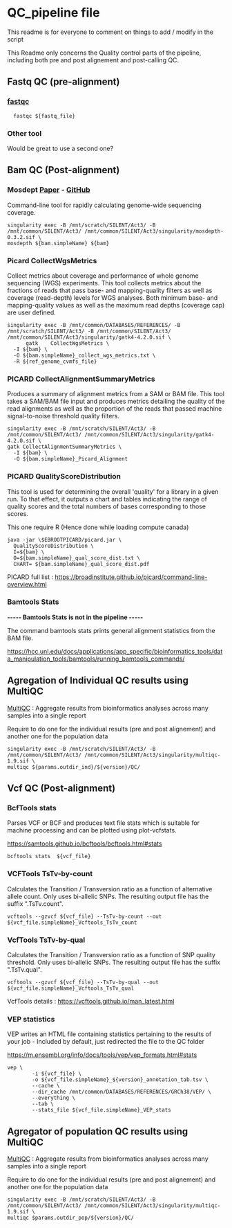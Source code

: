  # QC_pipeline file

This readme is for everyone to comment on things to add / modify in the script

This Readme only concerns the Quality control parts of the pipeline, including both pre and post alignement and post-calling QC.
  
  ## Fastq QC (pre-alignment)
  
### [fastqc]( https://www.bioinformatics.babraham.ac.uk/projects/fastqc/)
  
```
  fastqc ${fastq_file}
  ```
  
  ### Other tool
  
  Would be great to use a second one?
  
  ## Bam QC (Post-alignment)
  
### Mosdept   [Paper](https://pubmed.ncbi.nlm.nih.gov/29096012/)   -    [GitHub](https://github.com/brentp/mosdepth)
  

Command-line tool for rapidly calculating genome-wide sequencing coverage.
  

  ```
singularity exec -B /mnt/scratch/SILENT/Act3/ -B /mnt/common/SILENT/Act3/ /mnt/common/SILENT/Act3/singularity/mosdepth-0.3.2.sif \
mosdepth ${bam.simpleName} ${bam}
  ```
  
### Picard CollectWgsMetrics

Collect metrics about coverage and performance of whole genome sequencing (WGS) experiments. This tool collects metrics about the fractions of reads that pass base- and mapping-quality filters as well as coverage (read-depth) levels for WGS analyses. Both minimum base- and mapping-quality values as well as the maximum read depths (coverage cap) are user defined.
  
  ```
singularity exec -B /mnt/common/DATABASES/REFERENCES/ -B /mnt/scratch/SILENT/Act3/ -B /mnt/common/SILENT/Act3/ /mnt/common/SILENT/Act3/singularity/gatk4-4.2.0.sif \
        gatk	CollectWgsMetrics \
	-I ${bam} \
	-O ${bam.simpleName}_collect_wgs_metrics.txt \
	-R ${ref_genome_cvmfs_file}
  ```

### PICARD CollectAlignmentSummaryMetrics

Produces a summary of alignment metrics from a SAM or BAM file. This tool takes a SAM/BAM file input and produces metrics detailing the quality of the read alignments as well as the proportion of the reads that passed machine signal-to-noise threshold quality filters.
  
  ```
singularity exec -B /mnt/scratch/SILENT/Act3/ -B /mnt/common/SILENT/Act3/ /mnt/common/SILENT/Act3/singularity/gatk4-4.2.0.sif \
gatk CollectAlignmentSummaryMetrics \
	-I ${bam} \
	-O ${bam.simpleName}_Picard_Alignment
  ```

### PICARD QualityScoreDistribution

This tool is used for determining the overall 'quality' for a library in a given run. To that effect, it outputs a chart and tables indicating the range of quality scores and the total numbers of bases corresponding to those scores. 
  
  This one require R (Hence done while loading compute canada)
  
  ```
java -jar \$EBROOTPICARD/picard.jar \
	QualityScoreDistribution \
	I=${bam} \
	O=${bam.simpleName}_qual_score_dist.txt \
	CHART= ${bam.simpleName}_qual_score_dist.pdf
  ```

  PICARD full list : https://broadinstitute.github.io/picard/command-line-overview.html
  

### Bamtools Stats

**----- Bamtools Stats is not in the pipeline -----**

The command bamtools stats prints general alignment statistics from the BAM file.
  
  https://hcc.unl.edu/docs/applications/app_specific/bioinformatics_tools/data_manipulation_tools/bamtools/running_bamtools_commands/


## Agregation of Individual QC results using MultiQC

[MultiQC](https://multiqc.info) : Aggregate results from bioinformatics analyses across many samples into a single report
 
 Require to do one for the individual results (pre and post alignement) and another one for the population data

  ```
singularity exec -B /mnt/scratch/SILENT/Act3/ -B /mnt/common/SILENT/Act3/ /mnt/common/SILENT/Act3/singularity/multiqc-1.9.sif \
multiqc ${params.outdir_ind}/${version}/QC/
  ```

## Vcf QC (Post-alignment)

### BcfTools stats

Parses VCF or BCF and produces text file stats which is suitable for machine processing and can be plotted using plot-vcfstats.
  
  https://samtools.github.io/bcftools/bcftools.html#stats
  
  ```
  bcftools stats  ${vcf_file}
  ```

### VCFTools TsTv-by-count

Calculates the Transition / Transversion ratio as a function of alternative allele count. Only uses bi-allelic SNPs. The resulting output file has the suffix ".TsTv.count".

```
vcftools --gzvcf ${vcf_file} --TsTv-by-count --out ${vcf_file.simpleName}_Vcftools_TsTv_count
```

### VcfTools TsTv-by-qual

Calculates the Transition / Transversion ratio as a function of SNP quality threshold. Only uses bi-allelic SNPs. The resulting output file has the suffix ".TsTv.qual".

```
vcftools --gzvcf ${vcf_file} --TsTv-by-qual --out ${vcf_file.simpleName}_Vcftools_TsTv_qual
```
  
  VcfTools details : https://vcftools.github.io/man_latest.html

### VEP  statistics

VEP writes an HTML file containing statistics pertaining to the results of your job - Included by default, just redirected the file to the QC folder 
  
  https://m.ensembl.org/info/docs/tools/vep/vep_formats.html#stats
  
```
vep \
        -i ${vcf_file} \
        -o ${vcf_file.simpleName}_${version}_annotation_tab.tsv \
        --cache \
        --dir_cache /mnt/common/DATABASES/REFERENCES/GRCh38/VEP/ \
        --everything \
        --tab \
        --stats_file ${vcf_file.simpleName}_VEP_stats
```

## Agregator of population QC results using MultiQC
  
[MultiQC](https://multiqc.info) : Aggregate results from bioinformatics analyses across many samples into a single report
 
 Require to do one for the individual results (pre and post alignement) and another one for the population data


  ```
singularity exec -B /mnt/scratch/SILENT/Act3/ -B /mnt/common/SILENT/Act3/ /mnt/common/SILENT/Act3/singularity/multiqc-1.9.sif \
multiqc $params.outdir_pop/${version}/QC/
```
  

